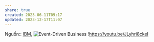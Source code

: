 ```yaml
---
share: true
created: 2023-06-11T09:17
updated: 2023-12-17T11:07
---
```


Nguồn:: [IBM](../../../%CE%9E%20Ngu%E1%BB%93n/Khoa%20h%E1%BB%8Dc%20d%E1%BB%AF%20li%E1%BB%87u.%20Khoa%20h%E1%BB%8Dc%20m%C3%A1y%20t%C3%ADnh/IBM.md), ![Event-Driven Business](https://youtu.be/p8DA_ca86-c)
!https://youtu.be/JLyhri8ckeI 
